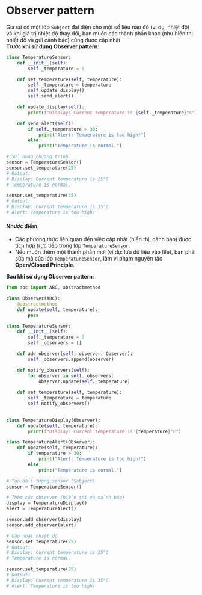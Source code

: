 # Observer pattern

Giả sử có một lớp `Subject` đại diện cho một số liệu nào đó (ví dụ, nhiệt độ) và khi giá trị nhiệt độ thay đổi, bạn muốn các thành phần khác (như hiển thị nhiệt độ và gửi cảnh báo) cũng được cập nhật\
**Trước khi sử dụng Observer pattern**:

```python
class TemperatureSensor:
    def __init__(self):
        self._temperature = 0

    def set_temperature(self, temperature):
        self._temperature = temperature
        self.update_display()
        self.send_alert()

    def update_display(self):
        print(f"Display: Current temperature is {self._temperature}°C")

    def send_alert(self):
        if self._temperature > 30:
            print("Alert: Temperature is too high!")
        else:
            print("Temperature is normal.")

# Sử dụng chương trình
sensor = TemperatureSensor()
sensor.set_temperature(25)
# Output:
# Display: Current temperature is 25°C
# Temperature is normal.

sensor.set_temperature(35)
# Output:
# Display: Current temperature is 35°C
# Alert: Temperature is too high!

```

#### **Nhược điểm:**

* Các phương thức liên quan đến việc cập nhật (hiển thị, cảnh báo) được tích hợp trực tiếp trong lớp `TemperatureSensor`.
* Nếu muốn thêm một thành phần mới (ví dụ: lưu dữ liệu vào file), bạn phải sửa mã của lớp `TemperatureSensor`, làm vi phạm nguyên tắc **Open/Closed Principle**.

**Sau khi sử dụng Observer pattern**:

```python
from abc import ABC, abstractmethod

class Observer(ABC):
    @abstractmethod
    def update(self, temperature):
        pass

class TemperatureSensor:
    def __init__(self):
        self._temperature = 0
        self._observers = []

    def add_observer(self, observer: Observer):
        self._observers.append(observer)

    def notify_observers(self):
        for observer in self._observers:
            observer.update(self._temperature)
            
    def set_temperature(self, temperature):
        self._temperature = temperature
        self.notify_observers()
    

class TemperatureDisplay(Observer):
    def update(self, temperature):
        print(f"Display: Current temperature is {temperature}°C")

class TemperatureAlert(Observer):
    def update(self, temperature):
        if temperature > 30:
            print("Alert: Temperature is too high!")
        else:
            print("Temperature is normal.")

# Tạo đối tượng sensor (Subject)
sensor = TemperatureSensor()

# Thêm các observer (hiển thị và cảnh báo)
display = TemperatureDisplay()
alert = TemperatureAlert()

sensor.add_observer(display)
sensor.add_observer(alert)

# Cập nhật nhiệt độ
sensor.set_temperature(25)
# Output:
# Display: Current temperature is 25°C
# Temperature is normal.

sensor.set_temperature(35)
# Output:
# Display: Current temperature is 35°C
# Alert: Temperature is too high!

```

